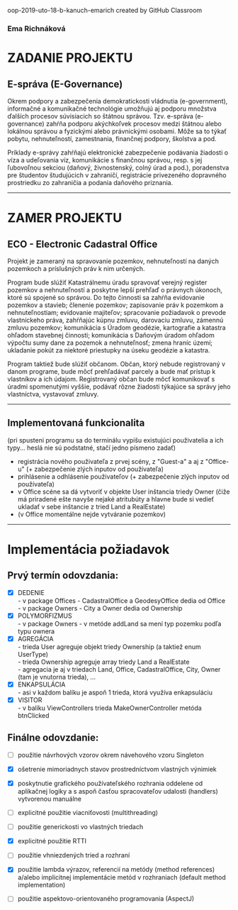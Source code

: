 oop-2019-uto-18-b-kanuch-emarich created by GitHub Classroom
### Ema Richnáková

# ZADANIE PROJEKTU 

## E-správa (E-Governance)

Okrem podpory a zabezpečenia demokratickosti vládnutia (e-government), informačné a komunikačné technológie umožňujú aj podporu množstva ďalších procesov súvisiacich so štátnou správou. Tzv. e-správa (e-governance) zahŕňa podporu akýchkoľvek procesov medzi štátnou alebo lokálnou správou a fyzickými alebo právnickými osobami. Môže sa to týkať pobytu, nehnuteľností, zamestnania, finančnej podpory, školstva a pod.

Príklady e-správy zahŕňajú elektronické zabezpečenie podávania žiadosti o víza a udeľovania víz, komunikácie s finančnou správou, resp. s jej ľubovoľnou sekciou (daňový, živnostenský, colný úrad a pod.), poradenstva pre študentov študujúcich v zahraničí, registrácie privezeného dopravného prostriedku zo zahraničia a podania daňového priznania.

---

# ZAMER PROJEKTU

## ECO - Electronic Cadastral Office

Projekt je zameraný na spravovanie pozemkov, nehnuteľností na daných pozemkoch a príslušných práv k nim určených.

Program bude slúžiť Katastrálnemu úradu spravovať verejný register pozemkov a nehnuteľností a poskytne lepší prehľaď o právnych úkonoch, ktoré sú spojené so správou. Do tejto činnosti sa zahŕňa evidovanie pozemkov a stavieb; členenie pozemkov; zapisovanie práv k pozemkom a nehnuteľnostiam; evidovanie majiteľov; spracovanie požiadavok o prevode vlastníckeho práva, zahŕňajúc kúpnu zmluvu, darovaciu zmluvu, zámennú zmluvu pozemkov; komunikácia s Úradom geodézie, kartografie a katastra ohľadom stavebnej činnosti; komunikácia s Daňovým úradom ohľadom výpočtu sumy dane za pozemok a nehnuteľnosť; zmena hraníc území; ukladanie pokút za niektoré priestupky na úseku geodézie a katastra.

Program taktiež bude slúžiť občanom. Občan, ktorý nebude registrovaný v danom programe, bude môcť prehľadávať parcely a bude mať prístup k vlastníkov a ich údajom. Registrovaný občan bude môcť komunikovať s úradmi spomenutými vyššie, podávať rôzne žiadosti týkajúce sa správy jeho vlastníctva, vystavovať zmluvy.

---

## Implementovaná funkcionalita

(pri spusteni programu sa do terminálu vypíšu existujúci použivatelia a ich typy... heslá nie sú podstatné, stačí jedno písmeno zadať)<br/> 
- registrácia nového použivateľa z prvej scény, z "Guest-a" a aj z "Office-u" (+ zabezpečenie zlých inputov od používateľa)<br/> 
- prihlásenie a odhlásenie použivateľov (+ zabezpečenie zlých inputov od používateľa)<br/> 
- v Office scéne sa dá vytvoriť v objekte User inštancia triedy Owner (čiže má priradené ešte navyše nejaké atritubúty a hlavne bude si vedieť ukladať v sebe inštancie z tried Land a RealEstate)<br/> 
- (v Office momentálne nejde vytváranie pozemkov)<br/> 

---

# Implementácia požiadavok 

## Prvý termín odovzdania: 

- [x] DEDENIE <br/> 
          - v package Offices - CadastralOffice a GeodesyOffice dedia od Office<br/> 
          - v package Owners - City a Owner dedia od Ownership<br/> 
- [x] POLYMORFIZMUS <br/> 
          - v package Owners - v metóde addLand sa mení typ pozemku podľa typu ownera<br/> 
- [x] AGREGÁCIA <br/> 
          - trieda User agreguje objekt triedy Ownership (a taktiež enum UserType)<br/> 
          - trieda Ownership agreguje array triedy Land a RealEstate<br/> 
          - agregacia je aj v triedach Land, Office, CadastralOffice, City, Owner (tam je vnutorna trieda), ... <br/> 
- [x] ENKAPSULÁCIA <br/> 
          - asi v každom balíku je aspoň 1 trieda, ktorá využíva enkapsuláciu<br/> 
- [x] VISITOR <br/> 
          - v balíku ViewControllers trieda MakeOwnerController metóda btnClicked<br/> 

## Finálne odovzdanie:

- [ ] použitie návrhových vzorov okrem návehového vzoru Singleton
- [x] ošetrenie mimoriadnych stavov prostredníctvom vlastných výnimiek
- [x] poskytnutie grafického používateľského rozhrania oddelene od aplikačnej logiky a s aspoň časťou spracovateľov udalosti (handlers) vytvorenou manuálne
- [ ] explicitné použitie viacniťovosti (multithreading)
- [ ] použitie generickosti vo vlastných triedach
- [x] explicitné použitie RTTI
- [ ] použitie vhniezdených tried a rozhraní
- [x] použitie lambda výrazov, referencií na metódy (method references) a/alebo implicitnej implementácie metód v rozhraniach (default method implementation)
- [ ] použitie aspektovo-orientovaného programovania (AspectJ)

